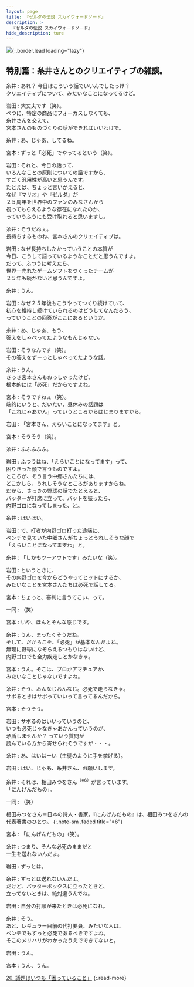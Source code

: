 ```yaml
---
layout: page
title: 『ゼルダの伝説 スカイウォードソード』
description: >
  『ゼルダの伝説 スカイウォードソード』
hide_description: ture
---
```


![](/others/interviews/jp/wii/souj/sp/img/mainvisual19.jpg){:.border.lead loading="lazy"}

## 特別篇：糸井さんとのクリエイティブの雑談。

糸井
: あれ？ 今日はこういう話でいいんでしたっけ？<br>クリエイティブについて、みたいなことになってるけど。

岩田
: 大丈夫です（笑）。<br>べつに、特定の商品にフォーカスしなくても、<br>糸井さんを交えて、<br>宮本さんのものづくりの話ができればいいわけで。

糸井
: あ、じゃあ、してるね。

宮本
: ずっと「必死」でやってるという（笑）。

岩田
: それと、今日の話って、<br>いろんなことの原則についての話ですから、<br>すごく汎用性が高いと思うんです。<br>たとえば、ちょっと言いかえると、<br>なぜ『マリオ』や『ゼルダ』が<br>２５周年を世界中のファンのみなさんから<br>祝ってもらえるような存在になれたのか、<br>っていうふうにも受け取れると思いますし。

糸井
: そうだねぇ。<br>長持ちするものね、宮本さんのクリエイティブは。

岩田
: なぜ長持ちしたかっていうことの本質が<br>今日、こうして語っているようなことだと思うんですよ。<br>だって、ふつうに考えたら、<br>世界一売れたゲームソフトをつくったチームが<br>２５年も続かないと思うんですよ。

糸井
: うん。

岩田
: なぜ２５年後もこうやってつくり続けていて、<br>初心を維持し続けていられるのはどうしてなんだろう、<br>っていうことの回答がここにあるというか。

糸井
: あ、じゃあ、もう、<br>答えをしゃべってたようなもんじゃない。

岩田
: そうなんです（笑）。<br>その答えをずーっとしゃべってたような話。

糸井
: うん。<br>さっき宮本さんもおっしゃったけど、<br>根本的には「必死」だからですよね。

宮本
: そうですねぇ（笑）。<br>端的にいうと、だいたい、昼休みの話題は<br>「これじゃあかん」っていうところからはじまりますから。

岩田
: 「宮本さん、えらいことになってます」と。

宮本
: そうそう（笑）。

糸井
: ふふふふふ。

岩田
: ふつうはね、「えらいことになってます」って、<br>困りきった顔で言うものですよ。<br>ところが、そう言う中郷さんたちには、<br>どこかしら、うれしそうなところがありますからね。<br>だから、さっきの野球の話でたとえると、<br>バッターが打席に立って、バットを振ったら、<br>内野ゴロになってしまった、と。

糸井
: はいはい。

岩田
: で、打者が内野ゴロ打った途端に、<br>ベンチで見ていた中郷さんがちょっとうれしそうな顔で<br>「えらいことになってますわ」と。

糸井
: 「しかもツーアウトです」みたいな（笑）。

岩田
: というときに、<br>その内野ゴロを今からどうやってヒットにするか、<br>みたいなことを宮本さんたちは必死で話してる。

宮本
: ちょっと、審判に言うてこい、って。

一同
: （笑）

宮本
: いや、ほんとそんな感じです。

糸井
: うん、まったくそうだね。<br>そして、だからこそ、「必死」が基本なんだよね。<br>無理に野球になぞらえるつもりはないけど、<br>内野ゴロでも全力疾走しとかなきゃ。

宮本
: うん。そこは、プロかアマチュアか、<br>みたいなことじゃないですよね。

糸井
: そう、おんなじおんなじ。必死で走らなきゃ。<br>サボるときはサボっていいって言ってるんだから。

宮本
: そうそう。

岩田
: サボるのはいいっていうのと、<br>いつも必死じゃなきゃあかんっていうのが、<br>矛盾しませんか？ っていう質問が<br>読んでいる方から寄せられそうですが・・・。

糸井
: あ、はいはーい（生徒のように手を挙げる）。

岩田
: はい、じゃあ、糸井さん、お願いします。

糸井
: それは、相田みつをさん<sup>（※6）</sup>が言っています。<br>「にんげんだもの」。

一同
: （笑）

相田みつをさん＝日本の詩人・書家。『にんげんだもの』は、相田みつをさんの代表著書のひとつ。
{:.note-sm .faded title="※6"}

宮本
: 「にんげんだもの」（笑）。

糸井
: つまり、そんな必死のままだと<br>一生を送れないんだよ。

岩田
: ずっとは。

糸井
: ずっとは送れないんだよ。<br>だけど、バッターボックスに立ったときと、<br>立ってないときは、絶対違うんでね。

岩田
: 自分の打順が来たときは必死になれ。

糸井
: そう。<br>あと、レギュラー目前の代打要員、みたいな人は、<br>ベンチでもずっと必死であるべきですよね。<br>そこのメリハリがわかったうえでできてないと。

岩田
: うん。

宮本
: うん、うん。

[20. 議題はいつも「困っていること」](20.md)
{:.read-more}

